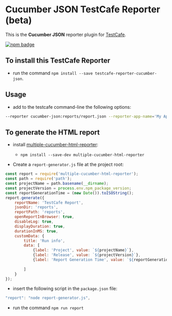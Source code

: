 # Cucumber JSON TestCafe Reporter (beta)

This is the **Cucumber JSON** reporter plugin for [TestCafe](http://devexpress.github.io/testcafe).

[![npm badge](https://nodei.co/npm/testcafe-reporter-cucumber-json.png)](https://npmjs.org/package/testcafe-reporter-cucumber-json)


## To install this TestCafe Reporter

* run the command `npm install --save testcafe-reporter-cucumber-json`.

## Usage

* add to the testcafe command-line the following options:
```sh
--reporter cucumber-json:reports/report.json --reporter-app-name='My App' --reporter-app-version='x.y.z'
```

## To generate the HTML report

* install [multiple-cucumber-html-reporter](https://github.com/wswebcreation/multiple-cucumber-html-reporter):
    * `npm install --save-dev multiple-cucumber-html-reporter`

* Create a `report-generator.js` file at the project root:

```javascript
const report = require('multiple-cucumber-html-reporter');
const path = require('path');
const projectName = path.basename(__dirname);
const projectVersion = process.env.npm_package_version;
const reportGenerationTime = (new Date()).toISOString();
report.generate({
    reportName: 'TestCafe Report',
	jsonDir: 'reports',
    reportPath: 'reports',
    openReportInBrowser: true,
    disableLog: true,
    displayDuration: true,
    durationInMS: true,
    customData: {
        title: 'Run info',
        data: [
            {label: 'Project', value: `${projectName}`},
            {label: 'Release', value: `${projectVersion}`},
            {label: 'Report Generation Time', value: `${reportGenerationTime}`},
            
        ]
    }
});
```

* insert the following script in the `package.json` file:
```javascript
"report": "node report-generator.js",
```

* run the command `npm run report`